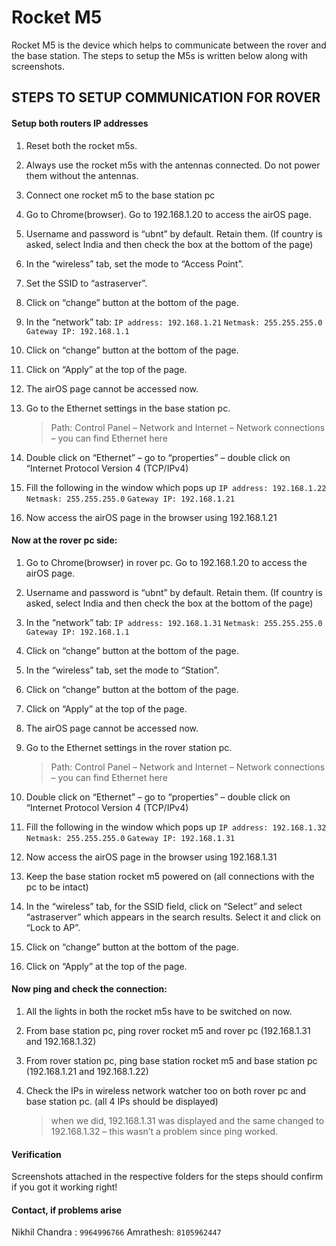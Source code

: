 # Rocket M5

Rocket M5 is the device which helps to communicate between the rover and the base station. The steps to setup the M5s is written below along with screenshots.

## STEPS TO SETUP COMMUNICATION FOR ROVER

#### Setup both routers IP addresses

1.	Reset both the rocket m5s.

2.	Always use the rocket m5s with the antennas connected. Do not power them without the antennas.

3.	Connect one rocket m5 to the base station pc

4.	Go to Chrome(browser). Go to 192.168.1.20 to access the airOS page.

5.	Username and password is “ubnt” by default. Retain them. (If country is asked, select India and then check the box at the bottom of the page)

6.	In the “wireless” tab, set the mode to “Access Point”.

7.	Set the SSID to “astraserver”.

8.	Click on “change” button at the bottom of the page.

9.	In the “network” tab: 
    `IP address: 192.168.1.21`
	`Netmask: 255.255.255.0`
	`Gateway IP: 192.168.1.1`
	
10.	Click on “change” button at the bottom of the page.

11.	Click on “Apply” at the top of the page.

12.	The airOS page cannot be accessed now.

13.	Go to the Ethernet settings in the base station pc.
    >Path: Control Panel – Network and Internet – Network connections – you can find Ethernet here

14.	Double click on “Ethernet” – go to “properties” – double click on “Internet Protocol Version 4 (TCP/IPv4)

15.	Fill the following in the window which pops up
    `IP address: 192.168.1.22`
	`Netmask: 255.255.255.0`
	`Gateway IP: 192.168.1.21`

16.	Now access the airOS page in the browser using 192.168.1.21

	
#### Now at the rover pc side:

1.	Go to Chrome(browser) in rover pc. Go to 192.168.1.20 to access the airOS page.

2.	Username and password is “ubnt” by default. Retain them. (If country is asked, select India and then check the box at the bottom of the page)

3.	In the “network” tab: 
    `IP address: 192.168.1.31`
	`Netmask: 255.255.255.0`
	`Gateway IP: 192.168.1.1`
	
4.	Click on “change” button at the bottom of the page.

5.	In the “wireless” tab, set the mode to “Station”.

6.	Click on “change” button at the bottom of the page.

7.	Click on “Apply” at the top of the page.

8.	The airOS page cannot be accessed now.

9.	Go to the Ethernet settings in the rover station pc.
    >Path: Control Panel – Network and Internet – Network connections – you can find Ethernet here
    
10.	Double click on “Ethernet” – go to “properties” – double click on “Internet Protocol Version 4 (TCP/IPv4) 

11.	Fill the following in the window which pops up
    `IP address: 192.168.1.32`
    `Netmask: 255.255.255.0`
    `Gateway IP: 192.168.1.31`
        
12.	Now access the airOS page in the browser using 192.168.1.31

13.	Keep the base station rocket m5 powered on (all connections with the pc to be intact)

14.	In the “wireless” tab, for the SSID field, click on “Select” and select “astraserver” which appears in the search results. Select it and click on “Lock to AP”.

15.	Click on “change” button at the bottom of the page.

16.	Click on “Apply” at the top of the page.


#### Now ping and check the connection:

1.	All the lights in both the rocket m5s have to be switched on now.

2.	From base station pc, ping rover rocket m5 and rover pc (192.168.1.31 and 192.168.1.32)

3.	From rover station pc, ping base station rocket m5 and base station pc (192.168.1.21 and 192.168.1.22)

4.	Check the IPs in wireless network watcher too on both rover pc and base station pc. (all 4 IPs should be displayed)
    >when we did, 192.168.1.31 was displayed and the same changed to 192.168.1.32 – this wasn’t a problem since ping worked.
    

#### Verification

Screenshots attached in the respective folders for the steps should confirm if you got it working right! 


#### Contact, if problems arise
Nikhil Chandra : `9964996766`
Amrathesh:  `8105962447`
